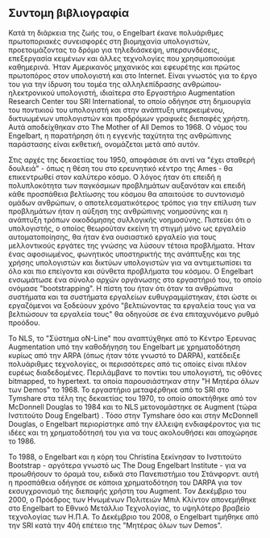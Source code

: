 ## Συντομη βιβλιογραφία
Κατά τη διάρκεια της ζωής του, ο Engelbart έκανε πολυάριθμες πρωτοποριακές συνεισφορές στη βιομηχανία υπολογιστών, προετοιμάζοντας το δρόμο για τηλεδιάσκεψη, υπερσυνδέσεις, επεξεργασία κειμένων και άλλες τεχνολογίες που χρησιμοποιούμε καθημερινά. Ήταν Αμερικανός μηχανικός και εφευρέτης και πρώτος πρωτοπόρος στον υπολογιστή και στο Internet. Είναι γνωστός για το έργο του για την ίδρυση του τομέα της αλληλεπίδρασης ανθρώπου-ηλεκτρονικού υπολογιστή, ιδιαίτερα στο Εργαστήριο Augmentation Research Center του SRI International, το οποίο οδήγησε στη δημιουργία του ποντικιού του υπολογιστή και στην ανάπτυξη υπερκειμένου, δικτυωμένων υπολογιστών και προδρόμων γραφικές διεπαφές χρήστη. Αυτά αποδείχθηκαν στο The Mother of All Demos το 1968. Ο νόμος του Engelbart, η παρατήρηση ότι η εγγενής ταχύτητα της ανθρώπινης παράστασης είναι εκθετική, ονομάζεται μετά από αυτόν.

Στις αρχές της δεκαετίας του 1950, αποφάσισε ότι αντί να "έχει σταθερή δουλειά" - όπως η θέση του στο ερευνητικό κέντρο της Ames - θα επικεντρωθεί στον καλύτερο κόσμο. Ο λόγος ήταν ότι επειδή η πολυπλοκότητα των παγκόσμιων προβλημάτων αυξανόταν και επειδή κάθε προσπάθεια βελτίωσης του κόσμου θα απαιτούσε το συντονισμό ομάδων ανθρώπων, ο αποτελεσματικότερος τρόπος για την επίλυση των προβλημάτων ήταν η αύξηση της ανθρώπινης νοημοσύνης και η ανάπτυξη τρόπων οικοδόμησης συλλογικής νοημοσύνης. Πιστεύει ότι ο υπολογιστής, ο οποίος θεωρούταν εκείνη τη στιγμή μόνο ως εργαλείο αυτοματοποίησης, θα ήταν ένα ουσιαστικό εργαλείο για τους μελλοντικούς εργάτες της γνώσης να λύσουν τέτοια προβλήματα. Ήταν ένας αφοσιωμένος, φωνητικός υποστηρικτής της ανάπτυξης και της χρήσης υπολογιστών και δικτύων υπολογιστών για να αντιμετωπίσει τα όλο και πιο επείγοντα και σύνθετα προβλήματα του κόσμου. Ο Engelbart ενσωμάτωσε ένα σύνολο αρχών οργάνωσης στο εργαστήριό του, το οποίο ονόμασε "bootstrapping". Η πίστη του ήταν ότι όταν τα ανθρώπινα συστήματα και τα συστήματα εργαλείων ευθυγραμμίστηκαν, έτσι ώστε οι εργαζόμενοι να ξοδεύουν χρόνο "βελτιώνοντας τα εργαλεία τους για να βελτιώσουν τα εργαλεία τους" θα οδηγούσε σε ένα επιταχυνόμενο ρυθμό προόδου.

Το NLS, το "Σύστημα oN-Line" που αναπτύχθηκε από το Κέντρο Έρευνας Augmentation υπό την καθοδήγηση του Engelbart με χρηματοδότηση κυρίως από την ARPA (όπως ήταν τότε γνωστό το DARPA), κατέδειξε πολυάριθμες τεχνολογίες, οι περισσότερες από τις οποίες είναι πλέον ευρέως διαδεδομένες. Περιλάμβανε το ποντίκι του υπολογιστή, τις οθόνες bitmapped, το hypertext. τα οποία παρουσιάστηκαν στην "Η Μητέρα όλων των Demos" το 1968. Το εργαστήριο μεταφέρθηκε από το SRI στο Tymshare στα τέλη της δεκαετίας του 1970, το οποίο αποκτήθηκε από τον McDonnell Douglas το 1984 και το NLS μετονομάστηκε σε Augment (τώρα Ινστιτούτο Doug Engelbart) . Τόσο στην Tymshare όσο και στην McDonnell Douglas, ο Engelbart περιορίστηκε από την έλλειψη ενδιαφέροντος για τις ιδέες και τη χρηματοδότησή του για να τους ακολουθήσει και αποχώρησε το 1986.

Το 1988, ο Engelbart και η κόρη του Christina ξεκίνησαν το Ινστιτούτο Bootstrap - αργότερα γνωστό ως The Doug Engelbart Institute - για να προωθήσουν το όραμά του, ειδικά στο Πανεπιστήμιο του Στάνφορντ. αυτή η προσπάθεια οδήγησε σε κάποια χρηματοδότηση του DARPA για τον εκσυγχρονισμό της διεπαφής χρήστη του Augment. Τον Δεκέμβριο του 2000, ο Πρόεδρος των Ηνωμένων Πολιτειών Μπιλ Κλίντον απονεμήθηκε στο Engelbart το Εθνικό Μετάλλιο Τεχνολογίας, το υψηλότερο βραβείο τεχνολογίας των Η.Π.Α. Το Δεκέμβριο του 2008, ο Engelbart τιμήθηκε από την SRI κατά την 40ή επέτειο της "Μητέρας όλων των Demos".
